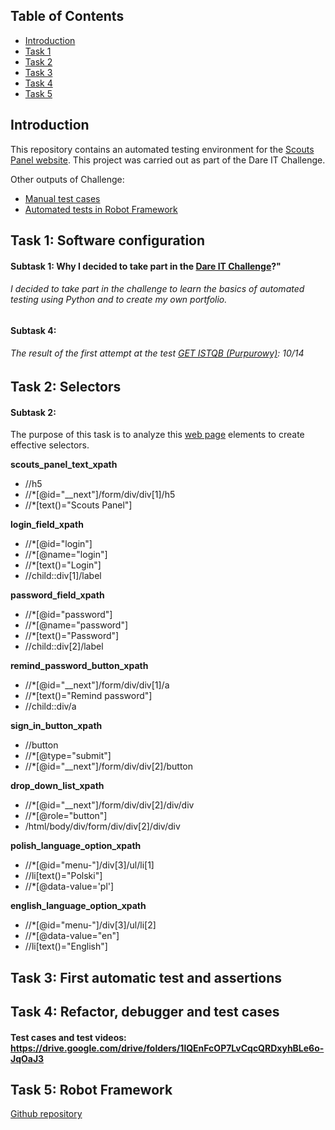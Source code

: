 ## Table of Contents 
* [Introduction](#introduction)
* [Task 1](#task-1-software-configuration)
* [Task 2](#task-2-selectors)
* [Task 3](#task-3-first-automatic-test-and-assertions)
* [Task 4](#task-4-refactor-debugger-and-test-cases)
* [Task 5](#task-5-robot-framework)

## Introduction
This repository contains an automated testing environment for the [Scouts Panel website](https://scouts-test.futbolkolektyw.pl/login). This project was carried out as part of the Dare IT Challenge.

Other outputs of Challenge:
* [Manual test cases](https://docs.google.com/spreadsheets/d/1RCin82tfSesU4tCNpFl7ppMIG3XLe50hg9Kswb1hSpE/edit#gid=0) 
* [Automated tests in Robot Framework](https://github.com/barbara-wachek/panelscout_robotframework) 

## Task 1: Software configuration
#### Subtask 1: Why I decided to take part in the [Dare IT Challenge](https://www.dareit.io/challenges/wstep-do-testow-automatycznych)?"
###### I decided to take part in the challenge to learn the basics of automated testing using Python and to create my own portfolio.
#### Subtask 4: 
###### The result of the first attempt at the test [GET ISTQB (Purpurowy)](https://getistqb.com/#quizzes): 10/14

## Task 2: Selectors
#### Subtask 2:
The purpose of this task is to analyze this [web page](https://scouts-test.futbolkolektyw.pl/en/login?redirected=true) elements to create effective selectors.

**scouts_panel_text_xpath**
+ //h5
+ //*[@id="__next"]/form/div/div[1]/h5
+ //*[text()="Scouts Panel"]

**login_field_xpath**
+ //*[@id="login"]
+ //*[@name="login"]
+ //*[text()="Login"]
+ //child::div[1]/label

**password_field_xpath**
+ //*[@id="password"]
+ //*[@name="password"]
+ //*[text()="Password"]
+ //child::div[2]/label

**remind_password_button_xpath**
+ //*[@id="__next"]/form/div/div[1]/a
+ //*[text()="Remind password"]
+ //child::div/a

**sign_in_button_xpath**
+ //button
+ //*[@type="submit"]
+ //*[@id="__next"]/form/div/div[2]/button

**drop_down_list_xpath**
+ //*[@id="__next"]/form/div/div[2]/div/div
+ //*[@role="button"]
+ /html/body/div/form/div/div[2]/div/div

**polish_language_option_xpath**
+ //*[@id="menu-"]/div[3]/ul/li[1]
+ //li[text()="Polski"]
+ //*[@data-value='pl']

**english_language_option_xpath**
+ //*[@id="menu-"]/div[3]/ul/li[2]
+ //*[@data-value="en"]
+ //li[text()="English"]

## Task 3: First automatic test and assertions
## Task 4: Refactor, debugger and test cases
#### Test cases and test videos: https://drive.google.com/drive/folders/1lQEnFcOP7LvCqcQRDxyhBLe6o-JqOaJ3
## Task 5: Robot Framework
[Github repository](https://github.com/barbara-wachek/panelscout_robotframework)

